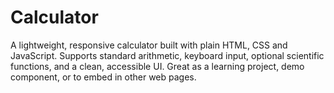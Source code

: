 # Calculator
A lightweight, responsive calculator built with plain HTML, CSS and JavaScript. Supports standard arithmetic, keyboard input, optional scientific functions, and a clean, accessible UI. Great as a learning project, demo component, or to embed in other web pages.
